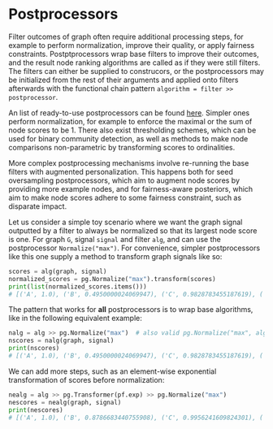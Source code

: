 # Postprocessors

Filter outcomes of graph often require additional processing steps, for example to perform
normalization, improve their quality, or apply fairness constraints.
Postptprocessors wrap base filters to improve their outcomes, and the result
node ranking algorithms are called as if they were still filters. The filters
can either be supplied to construcors, or the postprocessors may be initialized
from the rest of their arguments and applied onto filters afterwards with the 
functional chain pattern `algorithm = filter >> postprocessor`.


An list of ready-to-use postprocessors can be
found [here](../generated/postprocessors.md). Simpler ones perform
normalization, for example to enforce the maximal or the sum 
of node scores to be 1. There also exist thresholding schemes, which can be used
for binary community detection, as well as methods to make node
comparisons non-parametric by transforming scores to ordinalities.

More complex postprocessing mechanisms involve re-running the 
base filters with augmented personalization. This happens both for
seed oversampling postprocessors, which aim to augment node scores
by providing more example nodes, and for fairness-aware posteriors,
which aim to make node scores adhere to some fairness constraint, 
such as disparate impact.

Let us consider a simple toy scenario where we want the graph signal outputted
by a filter to always be normalized so that its largest node score is one. For
graph `G`, signal `signal` and filter `alg`, 
and can use the postprocessor `Normalize("max")`. For convenience, simpler postprocessors 
like this one supply a method to transform graph signals like so:

```python
scores = alg(graph, signal)
normalized_scores = pg.Normalize("max").transform(scores)
print(list(normalized_scores.items()))
# [('A', 1.0), ('B', 0.4950000024069947), ('C', 0.9828783455187619), ('D', 0.9540636897749238), ('E', 0.472261528845582)]
```

The pattern that works for **all** postprocessors
is to wrap base algorithms, like in the following equivalent example:


```python
nalg = alg >> pg.Normalize("max")  # also valid pg.Normalize("max", alg) or pg.Normalize(alg, "max")
nscores = nalg(graph, signal)
print(nscores)
# [('A', 1.0), ('B', 0.4950000024069947), ('C', 0.9828783455187619), ('D', 0.9540636897749238), ('E', 0.472261528845582)]
```

We can add more steps, such as
an element-wise exponential transformation of scores
before normalization:

```python
nealg = alg >> pg.Transformer(pf.exp) >> pg.Normalize("max")
nescores = nealg(graph, signal)
print(nescores)
# [('A', 1.0), ('B', 0.8786683440755908), ('C', 0.9956241609824301), ('D', 0.9883030876536782), ('E', 0.8735657648099558)]
```
